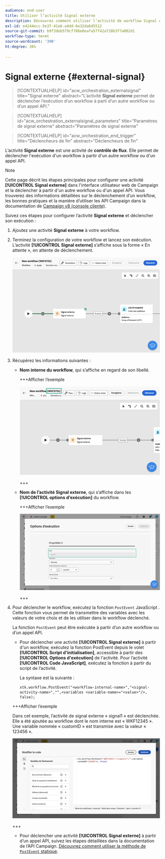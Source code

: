 ```yaml
---
audience: end-user
title: Utiliser l’activité Signal externe
description: Découvrez comment utiliser l’activité de workflow Signal externe
exl-id: e4244ecc-5e37-41a6-a4dd-6e32da6d5512
source-git-commit: b9f3deb579cf786e0eafa57f42a728b3f7a002d1
workflow-type: tm+mt
source-wordcount: '390'
ht-degree: 36%

---
```


# Signal externe {#external-signal}

<!--External Signal End-->

>[!CONTEXTUALHELP]
>id="acw_orchestration_externalsignal"
>title="Signal externe"
>abstract="L’activité **Signal externe** permet de déclencher l’exécution d’un workflow à parti d’un autre workflow ou d’un appel API."

>[!CONTEXTUALHELP]
>id="acw_orchestration_externalsignal_parameters"
>title="Paramètres de signal externe"
>abstract="Paramètres de signal externe"

>[!CONTEXTUALHELP]
>id="acw_orchestration_end_trigger"
>title="Déclencheurs de fin"
>abstract="Déclencheurs de fin"

L’activité **Signal externe** est une activité de **contrôle de flux**. Elle permet de déclencher l&#39;exécution d&#39;un workflow à partir d&#39;un autre workflow ou d&#39;un appel API.

>[!NOTE]
>
>Cette page décrit les étapes principales pour configurer une activité **[!UICONTROL Signal externe]** dans l&#39;interface utilisateur web de Campaign et la déclencher à partir d&#39;un autre workflow ou d&#39;un appel API. Vous trouverez des informations détaillées sur le déclenchement d’un workflow, les bonnes pratiques et la manière d’utiliser les API Campaign dans la documentation de [Campaign v8 (console cliente)](https://experienceleague.adobe.com/fr/docs/campaign/automation/workflows/advanced-management/javascript-in-workflows#trigger-example).

Suivez ces étapes pour configurer l’activité **Signal externe** et déclencher son exécution :

1. Ajoutez une activité **Signal externe** à votre workflow.

1. Terminez la configuration de votre workflow et lancez son exécution. L’activité **[!UICONTROL Signal externe]** s’affiche sous la forme « En attente », en attente de déclenchement.

   ![La capture d’écran montre l’activité Signal externe dans un état en attente.](../assets/external-signal-pending.png)

1. Récupérez les informations suivantes :

   * **Nom interne du workflow**, qui s’affiche en regard de son libellé.

     +++Afficher l’exemple

     ![La capture d’écran affiche le nom interne du workflow en regard de son libellé.](../assets/external-signal-workflow-name.png)

     +++

   * **Nom de l’activité Signal externe**, qui s’affiche dans les **[!UICONTROL options d’exécution]** du workflow.

     +++Afficher l’exemple

     ![La capture d’écran affiche le nom de l’activité Signal externe dans les options d’exécution.](../assets/external-signal-name.png)

     +++

1. Pour déclencher le workflow, exécutez la fonction `PostEvent` JavaScript . Cette fonction vous permet de transmettre des variables avec les valeurs de votre choix et de les utiliser dans le workflow déclenché.

   La fonction `PostEvent` peut être exécutée à partir d’un autre workflow ou d’un appel API.

   * Pour déclencher une activité **[!UICONTROL Signal externe]** à partir d&#39;un workflow, exécutez la fonction PostEvent depuis le volet **[!UICONTROL Script d&#39;initialisation]**, accessible à partir des **[!UICONTROL Options d&#39;exécution]** de l&#39;activité. Pour l’activité **[!UICONTROL Code JavaScript]**, exécutez la fonction à partir du script de l’activité.

     La syntaxe est la suivante :

     ```
     xtk.workflow.PostEvent("<workflow-internal-name>","<signal-activity-name>","",<variables <variable-name>="<value>"/>, false);
     ```

   +++Afficher l’exemple

   Dans cet exemple, l’activité de signal externe « signal1 » est déclenchée. Elle a été ajoutée au workflow dont le nom interne est « WKF12345 ». Une variable nommée « customID » est transmise avec la valeur « 123456 ».

   ![La capture d’écran illustre un exemple de déclenchement de l’activité Signal externe à l’aide de la fonction PostEvent.](../assets/external-signal-sample.png)

   +++

   * Pour déclencher une activité **[!UICONTROL Signal externe]** à partir d’un appel API, suivez les étapes détaillées dans la documentation de l’API Campaign. [Découvrez comment utiliser la méthode de `PostEvent` statique](https://experienceleague.adobe.com/developer/campaign-api/api/sm-workflow-PostEvent.html?lang=fr).